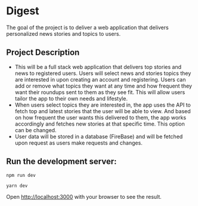 # Digest

The goal of the project is to deliver a web application that delivers personalized news stories and topics to users.

## Project Description

- This will be a full stack web application that delivers top stories and news to registered users. Users will select news and stories topics they are interested in upon creating an account and registering. Users can add or remove what topics they want at any time and how frequent they want their roundups sent to them as they see fit. This will allow users tailor the app to their own needs and lifestyle. 
- When users select topics they are interested in, the app uses the API to fetch top and latest stories that the user will be able to view. And based on how frequent the user wants this delivered to them, the app works accordingly and fetches new stories at that specific time. This option can be changed.
- User data will be stored in a database (FireBase) and will be fetched upon request as users make requests and changes.


## Run the development server:

```bash
npm run dev
```
```
yarn dev
```

Open [http://localhost:3000](http://localhost:3000) with your browser to see the result.
